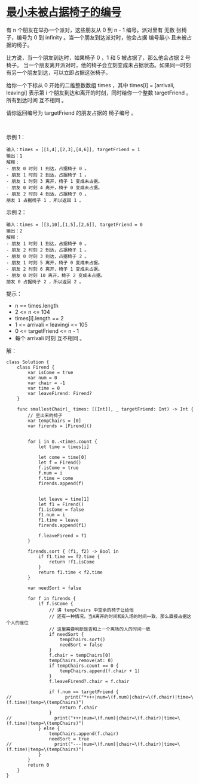 
# [最小未被占据椅子的编号](https://leetcode-cn.com/problems/the-number-of-the-smallest-unoccupied-chair/)


有 n 个朋友在举办一个派对，这些朋友从 0 到 n - 1 编号。派对里有 无数 张椅子，编号为 0 到 infinity 。当一个朋友到达派对时，他会占据 编号最小 且未被占据的椅子。

比方说，当一个朋友到达时，如果椅子 0 ，1 和 5 被占据了，那么他会占据 2 号椅子。
当一个朋友离开派对时，他的椅子会立刻变成未占据状态。如果同一时刻有另一个朋友到达，可以立即占据这张椅子。

给你一个下标从 0 开始的二维整数数组 times ，其中 times[i] = [arrivali, leavingi] 表示第 i 个朋友到达和离开的时刻，同时给你一个整数 targetFriend 。所有到达时间 互不相同 。

请你返回编号为 targetFriend 的朋友占据的 椅子编号 。

 

示例 1：
```
输入：times = [[1,4],[2,3],[4,6]], targetFriend = 1
输出：1
解释：
- 朋友 0 时刻 1 到达，占据椅子 0 。
- 朋友 1 时刻 2 到达，占据椅子 1 。
- 朋友 1 时刻 3 离开，椅子 1 变成未占据。
- 朋友 0 时刻 4 离开，椅子 0 变成未占据。
- 朋友 2 时刻 4 到达，占据椅子 0 。
朋友 1 占据椅子 1 ，所以返回 1 。
```
示例 2：
```
输入：times = [[3,10],[1,5],[2,6]], targetFriend = 0
输出：2
解释：
- 朋友 1 时刻 1 到达，占据椅子 0 。
- 朋友 2 时刻 2 到达，占据椅子 1 。
- 朋友 0 时刻 3 到达，占据椅子 2 。
- 朋友 1 时刻 5 离开，椅子 0 变成未占据。
- 朋友 2 时刻 6 离开，椅子 1 变成未占据。
- 朋友 0 时刻 10 离开，椅子 2 变成未占据。
朋友 0 占据椅子 2 ，所以返回 2 。
```

提示：

* n == times.length
* 2 <= n <= 104
* times[i].length == 2
* 1 <= arrivali < leavingi <= 105
* 0 <= targetFriend <= n - 1
* 每个 arrivali 时刻 互不相同 。

解：
```
class Solution {
    class Firend {
        var isCome = true
        var num = 0
        var chair = -1
        var time = 0
        var leaveFirend: Firend?
    }
    
    func smallestChair(_ times: [[Int]], _ targetFriend: Int) -> Int {
        // 空出来的椅子
        var tempChairs = [0]
        var firends = [Firend]()
        
        
        for i in 0..<times.count {
            let time = times[i]
            
            let come = time[0]
            let f = Firend()
            f.isCome = true
            f.num = i
            f.time = come
            firends.append(f)
            
            
            let leave = time[1]
            let f1 = Firend()
            f1.isCome = false
            f1.num = i
            f1.time = leave
            firends.append(f1)
            
            f.leaveFirend = f1
        }
        
        firends.sort { (f1, f2) -> Bool in
            if f1.time == f2.time {
                return !f1.isCome
            }
            return f1.time < f2.time
        }
        
        var needSort = false
        
        for f in firends {
            if f.isCome {
                // 讲 tempChairs 中空余的椅子让给他
                // 还有一种情况，当A离开的时间和B入场的时间一致，那么直接占据这个人的座位
                // 这里需要判断是否和上一个离场的人的时间一致
                if needSort {
                    tempChairs.sort()
                    needSort = false
                }
                f.chair = tempChairs[0]
                tempChairs.remove(at: 0)
                if tempChairs.count == 0 {
                    tempChairs.append(f.chair + 1)
                }
                f.leaveFirend?.chair = f.chair
                
                if f.num == targetFriend {
//                    print("*+++|num=\(f.num)|chair=\(f.chair)|time=\(f.time)|temp=\(tempChairs)")
                    return f.chair
                }
//                print("+++|num=\(f.num)|chair=\(f.chair)|time=\(f.time)|temp=\(tempChairs)")
            } else {
                tempChairs.append(f.chair)
                needSort = true
//                print("---|num=\(f.num)|chair=\(f.chair)|time=\(f.time)|temp=\(tempChairs)")
            }
        }
        return 0
    }
}
```
